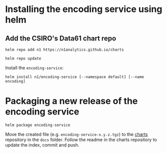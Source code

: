 
# Installing the encoding service using helm

## Add the CSIRO's Data61 chart repo

    helm repo add n1 https://n1analytics.github.io/charts

    helm repo update
    
Install the `encoding-service`:

    helm install n1/encoding-service [--namespace default] [--name encoding]

# Packaging a new release of the encoding service

    helm package encoding-service
    
Move the created file (e.g. `encoding-service-x.y.z.tgz`) to the [charts](https://github.com/n1analytics/charts) 
repository in the `docs` folder. 
Follow the readme in the charts repository to update the index, commit and push.
